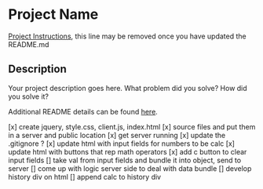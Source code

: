 # Project Name

[Project Instructions](./INSTRUCTIONS.md), this line may be removed once you have updated the README.md

## Description

Your project description goes here. What problem did you solve? How did you solve it?

Additional README details can be found [here](https://github.com/PrimeAcademy/readme-template/blob/master/README.md).

[x] create jquery, style.css, client.js, index.html
[x] source files and put them in a server and public location
[x] get server running
[x] update the .gitignore ?
[x] update html with input fields for numbers to be calc
[x] update html with buttons that rep math operators
[x] add c button to clear input fields
[] take val from input fields and bundle it into object, send to server
[] come up with logic server side to deal with data bundle
[] develop history div on html
[] append calc to history div